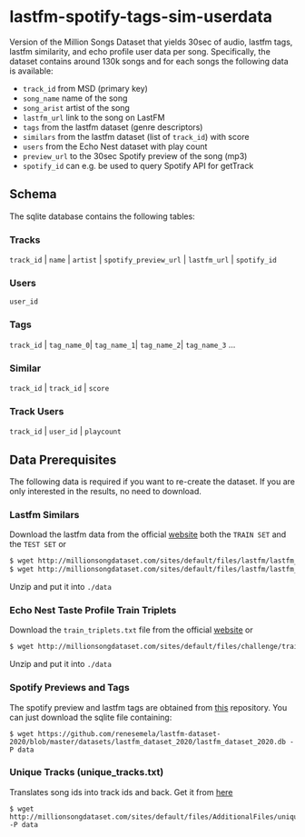 # lastfm-spotify-tags-sim-userdata
Version of the Million Songs Dataset that yields 30sec of audio, lastfm tags, lastfm similarity, and echo profile user data per song.
Specifically, the dataset contains around 130k songs and for each songs the following data is available:
- `track_id` from MSD (primary key)
- `song_name` name of the song
- `song_arist` artist of the song
- `lastfm_url` link to the song on LastFM
- `tags` from the lastfm dataset (genre descriptors)
- `similars` from the lastfm dataset (list of `track_id`) with score
- `users` from the Echo Nest dataset with play count
- `preview_url` to the 30sec Spotify preview of the song (mp3)
- `spotify_id` can e.g. be used to query Spotify API for getTrack

## Schema
The sqlite database contains the following tables:

### Tracks
`track_id` | `name` | `artist` | `spotify_preview_url` | `lastfm_url` | `spotify_id`

### Users
`user_id`

### Tags
`track_id` | `tag_name_0`| `tag_name_1`| `tag_name_2`| `tag_name_3` ...

### Similar
`track_id` | `track_id` | `score`

### Track Users
`track_id` | `user_id` | `playcount`




## Data Prerequisites
The following data is required if you want to re-create the dataset.
If you are only interested in the results, no need to download.

### Lastfm Similars
Download the lastfm data from the official [website](http://millionsongdataset.com/lastfm/) both the `TRAIN SET` and the `TEST SET` or 
```bash script
$ wget http://millionsongdataset.com/sites/default/files/lastfm/lastfm_train.zip -P data
$ wget http://millionsongdataset.com/sites/default/files/lastfm/lastfm_test.zip -P data
```
Unzip and put it into `./data`


### Echo Nest Taste Profile Train Triplets
Download the `train_triplets.txt` file from the official [website](http://millionsongdataset.com/tasteprofile/) or 
``` bash script
$ wget http://millionsongdataset.com/sites/default/files/challenge/train_triplets.txt.zip -P data
```
Unzip and put it into `./data`


### Spotify Previews and Tags
The spotify preview and lastfm tags are obtained from [this](https://github.com/renesemela/lastfm-dataset-2020) repository. 
You can just download the sqlite file containing:
```
$ wget https://github.com/renesemela/lastfm-dataset-2020/blob/master/datasets/lastfm_dataset_2020/lastfm_dataset_2020.db -P data
```


### Unique Tracks (unique_tracks.txt)
Translates song ids into track ids and back. Get it from [here](http://millionsongdataset.com/pages/getting-dataset/)
```shell script
$ wget http://millionsongdataset.com/sites/default/files/AdditionalFiles/unique_tracks.txt -P data
```